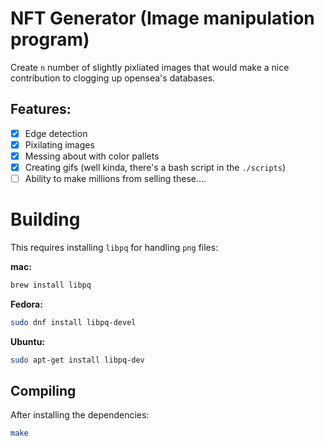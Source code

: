 # NFT Generator (Image manipulation program)

Create `n` number of slightly pixliated images that would make a nice
contribution to clogging up opensea's databases.

## Features:
- [x] Edge detection
- [x] Pixilating images
- [x] Messing about with color pallets
- [x] Creating gifs (well kinda, there's a bash script in the `./scripts`)
- [ ] Ability to make millions from selling these....

# Building
This requires installing `libpq` for handling `png` files:

__mac:__
```sh
brew install libpq
```

__Fedora:__
```sh
sudo dnf install libpq-devel

```

__Ubuntu:__
```sh
sudo apt-get install libpq-dev
```

## Compiling
After installing the dependencies:
```sh
make
```
